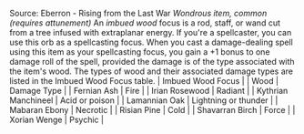 Source: Eberron - Rising from the Last War
*Wondrous item, common (requires attunement)*
An *imbued wood* focus is a rod, staff, or wand cut from a tree infused with extraplanar energy. If you're a spellcaster, you can use this orb as a spellcasting focus.
When you cast a damage-dealing spell using this item as your spellcasting focus, you gain a +1 bonus to one damage roll of the spell, provided the damage is of the type associated with the item's wood. The types of wood and their associated damage types are listed in the Imbued Wood Focus table.
| Imbued Wood Focus |
| Wood | Damage Type |
| Fernian Ash | Fire |
| Irian Rosewood | Radiant |
| Kythrian Manchineel | Acid or poison |
| Lamannian Oak | Lightning or thunder |
| Mabaran Ebony | Necrotic |
| Risian Pine | Cold |
| Shavarran Birch | Force |
| Xorian Wenge | Psychic |
